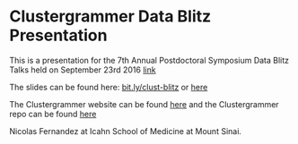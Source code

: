 # Clustergrammer Data Blitz Presentation

This is a presentation for the 7th Annual Postdoctoral Symposium Data Blitz Talks held on September 23rd 2016 [link](http://events.mountsinaihealth.org/event/7th_annual_postdoc_symposium)

The slides can be found here: [bit.ly/clust-blitz](https://bit.ly/clust-blitz) or [here](https://maayanlab.github.io/clustergrammer-blitz/)

The Clustergrammer website can be found [here](http://amp.pharm.mssm.edu/clustergrammer/) and the Clustergrammer repo can be found [here](https://github.com/MaayanLab/clustergrammer)

Nicolas Fernandez at Icahn School of Medicine at Mount Sinai.